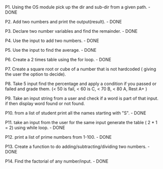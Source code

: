 P1. Using the OS module pick up the dir and sub-dir from a given path. - DONE 

P2. Add two numbers and print the output(result). - DONE

P3. Declare two number variables and find the remainder. - DONE

P4. Use the input to add two numbers. - DONE

P5. Use the input to find the average. - DONE

P6. Create a 2 times table using the for loop. - DONE

P7. Create a square root or cube of a number that is not hardcoded ( giving the user the option to decide). 

P8. Take 5 input find the percentage and apply a condition if you passed or failed and grade them. (< 50 is fail, < 60 is C, < 70 B, < 80 A, Rest A+ ) 

P9. Take an input string from a user and check if a word is part of that input. if then display word found or not found.

P10. from a list of student print all the names starting with "S". - DONE

P11. take an input from the user for the same input generate the table ( 2 * 1 = 2) using while loop. - DONE

P12. print a list of prime numbers from 1-100. - DONE

P13. Create a function to do adding/subtracting/dividing two numbers. - DONE 

P14. Find the factorial of any number/input. - DONE
